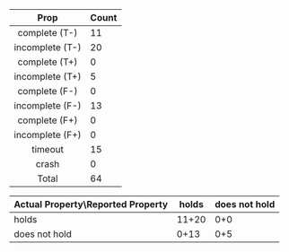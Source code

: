 
| Prop | Count |
|:----:|:------|
|complete   (T-)|11|
|incomplete (T-)|20|
|complete   (T+)|0|
|incomplete (T+)|5|
|complete   (F-)|0|
|incomplete (F-)|13|
|complete   (F+)|0|
|incomplete (F+)|0|
|timeout        |15|
|crash          |0|
|Total          |64|

| Actual Property\Reported Property | holds | does not hold |
|------------------------------------|-------|---------------|
| holds | 11+20 | 0+0 |
| does not hold | 0+13 | 0+5 |

